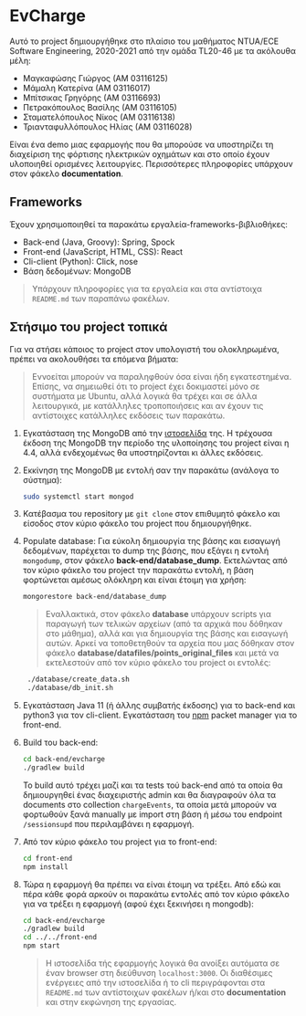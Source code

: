 # EvCharge

Αυτό το project δημιουργήθηκε στο πλαίσιο του μαθήματος NTUA/ECE Software Engineering, 2020-2021 από την ομάδα TL20-46 με τα ακόλουθα μέλη:

- Μαγκαφώσης Γιώργος (ΑΜ 03116125)
- Μάμαλη Κατερίνα (ΑΜ 03116017)
- Μπίτσικας Γρηγόρης (ΑΜ 03116693)
- Πετρακόπουλος Βασίλης (ΑΜ 03116105)
- Σταματελόπουλος Νίκος (ΑΜ 03116138)
- Τριανταφυλλόπουλος Ηλίας (ΑΜ 03116028)

Είναι ένα demo μιας εφαρμογής που θα μπορούσε να υποστηρίζει τη διαχείριση της φόρτισης ηλεκτρικών οχημάτων και στο οποίο έχουν υλοποιηθεί ορισμένες λειτουργίες. Περισσότερες πληροφορίες υπάρχουν στον φάκελο **documentation**.

## Frameworks

Έχουν χρησιμοποιηθεί τα παρακάτω εργαλεία-frameworks-βιβλιοθήκες:
- Back-end (Java, Groovy): Spring, Spock
- Front-end (JavaScript, HTML, CSS): React
- Cli-client (Python): Click, nose
- Βάση δεδομένων: MongoDB

> Υπάρχουν πληροφορίες για τα εργαλεία και στα αντίστοιχα `README.md` των παραπάνω φακέλων.

## Στήσιμο του project τοπικά

Για να στήσει κάποιος το project στον υπολογιστή του ολοκληρωμένα, πρέπει να ακολουθήσει τα επόμενα βήματα:

> Εννοείται μπορούν να παραληφθούν όσα είναι ήδη εγκατεστημένα. Επίσης, να σημειωθεί ότι το project έχει δοκιμαστεί μόνο σε συστήματα με Ubuntu, αλλά λογικά θα τρέχει και σε άλλα λειτουργικά, με κατάλληλες τροποποιήσεις και αν έχουν τις αντίστοιχες κατάλληλες εκδόσεις των παρακάτω.

1. Εγκατάσταση της MongoDB από την [ιστοσελίδα](https://docs.mongodb.com/manual/installation) της. Η τρέχουσα έκδοση της MongoDB την περίοδο της υλοποίησης του project είναι η 4.4, αλλά ενδεχομένως θα υποστηρίζονται κι άλλες εκδόσεις.

2. Εκκίνηση της MongoDB με εντολή σαν την παρακάτω (ανάλογα το σύστημα):

   ```sh
   sudo systemctl start mongod
   ```

3. Κατέβασμα του repository με `git clone` στον επιθυμητό φάκελο και είσοδος στον κύριο φάκελο του project που δημιουργήθηκε.

4. Populate database: Για εύκολη δημιουργία της βάσης και εισαγωγή δεδομένων, παρέχεται το dump της βάσης, που εξάγει η εντολή `mongodump`, στον φάκελο **back-end/database_dump**. Εκτελώντας από τον κύριο φάκελο του project την παρακάτω εντολή, η βάση φορτώνεται αμέσως ολόκληρη και είναι έτοιμη για χρήση:

   ```sh
   mongorestore back-end/database_dump
   ```

   > Εναλλακτικά, στον φάκελο **database** υπάρχουν scripts για παραγωγή των τελικών αρχείων (από τα αρχικά που δόθηκαν στο μάθημα), αλλά και για δημιουργία της βάσης και εισαγωγή αυτών. Αρκεί να τοποθετηθούν τα αρχεία που μας δόθηκαν στον φάκελο **database/datafiles/points_original_files** και μετά να εκτελεστούν από τον κύριο φάκελο του project οι εντολές:

    ```sh
     ./database/create_data.sh
     ./database/db_init.sh
    ```

5. Εγκατάσταση Java 11 (ή άλλης συμβατής έκδοσης) για το back-end και python3 για τον cli-client. Εγκατάσταση του [npm](https://www.npmjs.com/get-npm) packet manager για το front-end.

6. Build του back-end:

   ```sh
   cd back-end/evcharge
   ./gradlew build
   ```

   Το build αυτό τρέχει μαζί και τα tests τού back-end από τα οποία θα δημιουργηθεί ένας διαχειριστής admin και θα διαγραφούν όλα τα documents στο collection `chargeEvents`, τα οποία μετά μπορούν να φορτωθούν ξανά manually με import στη βάση ή μέσω του endpoint `/sessionsupd` που περιλαμβάνει η εφαρμογή.

7. Από τον κύριο φάκελο του project για το front-end:

   ```sh
   cd front-end
   npm install
   ```

8. Τώρα η εφαρμογή θα πρέπει να είναι έτοιμη να τρέξει. Από εδώ και πέρα κάθε φορά αρκούν οι παρακάτω εντολές από τον κύριο φάκελο για να τρέξει η εφαρμογή (αφού έχει ξεκινήσει η mongodb):

   ```sh
   cd back-end/evcharge
   ./gradlew build
   cd ../../front-end
   npm start
   ```

   > Η ιστοσελίδα τής εφαρμογής λογικά θα ανοίξει αυτόματα σε έναν browser στη διεύθυνση `localhost:3000`. Οι διαθέσιμες ενέργειες από την ιστοσελίδα ή το cli περιγράφονται στα `README.md` των αντίστοιχων φακέλων ή/και στο **documentation** και στην εκφώνηση της εργασίας.
